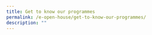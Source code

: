 ```yaml
---
title: Get to know our programmes
permalink: /e-open-house/get-to-know-our-programmes/
description: ""
---
```

